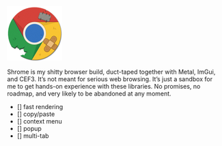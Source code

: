 <img src="shrome.png" width="128" height="128" />

Shrome is my shitty browser build, duct-taped together with Metal, ImGui, and CEF3. It’s not meant for serious web browsing. It’s just a sandbox for me to get hands-on experience with these libraries. No promises, no roadmap, and very likely to be abandoned at any moment.

* [] fast rendering
* [] copy/paste
* [] context menu
* [] popup
* [] multi-tab
